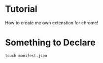 # Tutorial



How to create me own extenstion for chrome!


Something to Declare
==========


    touch manifest.json

